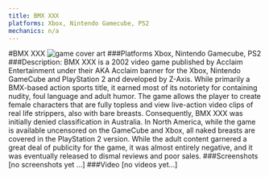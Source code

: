 ```yaml
---
title: BMX XXX
platforms: Xbox, Nintendo Gamecube, PS2
mechanics: n/a
---
```

#BMX XXX
![game cover art](//images.igdb.com/igdb/image/upload/t_cover_big/xhah4uhzsqrooicujsn7.jpg "Logo Title Text 1")
###Platforms
Xbox, Nintendo Gamecube, PS2
###Description:
BMX XXX is a 2002 video game published by Acclaim Entertainment under their AKA Acclaim banner for the Xbox, Nintendo GameCube and PlayStation 2 and developed by Z-Axis. While primarily a BMX-based action sports title, it earned most of its notoriety for containing nudity, foul language and adult humor. The game allows the player to create female characters that are fully topless and view live-action video clips of real life strippers, also with bare breasts. Consequently, BMX XXX was initially denied classification in Australia. In North America, while the game is available uncensored on the GameCube and Xbox, all naked breasts are covered in the PlayStation 2 version. While the adult content garnered a great deal of publicity for the game, it was almost entirely negative, and it was eventually released to dismal reviews and poor sales.
###Screenshots
[no screenshots yet ...]
###Video
[no videos yet...]
